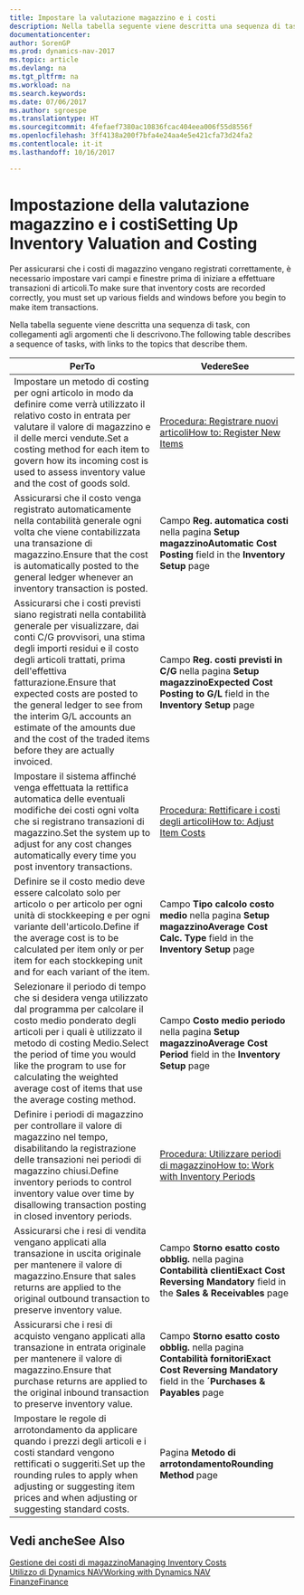 ```yaml
---
title: Impostare la valutazione magazzino e i costi
description: Nella tabella seguente viene descritta una sequenza di task, con collegamenti agli argomenti che li descrivono.
documentationcenter: 
author: SorenGP
ms.prod: dynamics-nav-2017
ms.topic: article
ms.devlang: na
ms.tgt_pltfrm: na
ms.workload: na
ms.search.keywords: 
ms.date: 07/06/2017
ms.author: sgroespe
ms.translationtype: HT
ms.sourcegitcommit: 4fefaef7380ac10836fcac404eea006f55d8556f
ms.openlocfilehash: 3ff4138a200f7bfa4e24aa4e5e421cfa73d24fa2
ms.contentlocale: it-it
ms.lasthandoff: 10/16/2017

---
```

# <a name="setting-up-inventory-valuation-and-costing"></a><span data-ttu-id="b2431-103">Impostazione della valutazione magazzino e i costi</span><span class="sxs-lookup"><span data-stu-id="b2431-103">Setting Up Inventory Valuation and Costing</span></span>
<span data-ttu-id="b2431-104">Per assicurarsi che i costi di magazzino vengano registrati correttamente, è necessario impostare vari campi e finestre prima di iniziare a effettuare transazioni di articoli.</span><span class="sxs-lookup"><span data-stu-id="b2431-104">To make sure that inventory costs are recorded correctly, you must set up various fields and windows before you begin to make item transactions.</span></span>

<span data-ttu-id="b2431-105">Nella tabella seguente viene descritta una sequenza di task, con collegamenti agli argomenti che li descrivono.</span><span class="sxs-lookup"><span data-stu-id="b2431-105">The following table describes a sequence of tasks, with links to the topics that describe them.</span></span>

|<span data-ttu-id="b2431-106">**Per**</span><span class="sxs-lookup"><span data-stu-id="b2431-106">**To**</span></span>|<span data-ttu-id="b2431-107">**Vedere**</span><span class="sxs-lookup"><span data-stu-id="b2431-107">**See**</span></span>|  
|------------|-------------|  
|<span data-ttu-id="b2431-108">Impostare un metodo di costing per ogni articolo in modo da definire come verrà utilizzato il relativo costo in entrata per valutare il valore di magazzino e il delle merci vendute.</span><span class="sxs-lookup"><span data-stu-id="b2431-108">Set a costing method for each item to govern how its incoming cost is used to assess inventory value and the cost of goods sold.</span></span>|[<span data-ttu-id="b2431-109">Procedura: Registrare nuovi articoli</span><span class="sxs-lookup"><span data-stu-id="b2431-109">How to: Register New Items</span></span>](inventory-how-register-new-items.md)|  
|<span data-ttu-id="b2431-110">Assicurarsi che il costo venga registrato automaticamente nella contabilità generale ogni volta che viene contabilizzata una transazione di magazzino.</span><span class="sxs-lookup"><span data-stu-id="b2431-110">Ensure that the cost is automatically posted to the general ledger whenever an inventory transaction is posted.</span></span>|<span data-ttu-id="b2431-111">Campo **Reg. automatica costi** nella pagina **Setup magazzino**</span><span class="sxs-lookup"><span data-stu-id="b2431-111">**Automatic Cost Posting** field in the **Inventory Setup** page</span></span>|  
|<span data-ttu-id="b2431-112">Assicurarsi che i costi previsti siano registrati nella contabilità generale per visualizzare, dai conti C/G provvisori, una stima degli importi residui e il costo degli articoli trattati, prima dell'effettiva fatturazione.</span><span class="sxs-lookup"><span data-stu-id="b2431-112">Ensure that expected costs are posted to the general ledger to see from the interim G/L accounts an estimate of the amounts due and the cost of the traded items before they are actually invoiced.</span></span>|<span data-ttu-id="b2431-113">Campo **Reg. costi previsti in C/G** nella pagina **Setup magazzino**</span><span class="sxs-lookup"><span data-stu-id="b2431-113">**Expected Cost Posting to G/L** field in the **Inventory Setup** page</span></span>|  
|<span data-ttu-id="b2431-114">Impostare il sistema affinché venga effettuata la rettifica automatica delle eventuali modifiche dei costi ogni volta che si registrano transazioni di magazzino.</span><span class="sxs-lookup"><span data-stu-id="b2431-114">Set the system up to adjust for any cost changes automatically every time you post inventory transactions.</span></span>|[<span data-ttu-id="b2431-115">Procedura: Rettificare i costi degli articoli</span><span class="sxs-lookup"><span data-stu-id="b2431-115">How to: Adjust Item Costs</span></span>](inventory-how-adjust-item-costs.md)|  
|<span data-ttu-id="b2431-116">Definire se il costo medio deve essere calcolato solo per articolo o per articolo per ogni unità di stockkeeping e per ogni variante dell'articolo.</span><span class="sxs-lookup"><span data-stu-id="b2431-116">Define if the average cost is to be calculated per item only or per item for each stockkeping unit and for each variant of the item.</span></span>|<span data-ttu-id="b2431-117">Campo **Tipo calcolo costo medio** nella pagina **Setup magazzino**</span><span class="sxs-lookup"><span data-stu-id="b2431-117">**Average Cost Calc. Type** field in the **Inventory Setup** page</span></span>|  
|<span data-ttu-id="b2431-118">Selezionare il periodo di tempo che si desidera venga utilizzato dal programma per calcolare il costo medio ponderato degli articoli per i quali è utilizzato il metodo di costing Medio.</span><span class="sxs-lookup"><span data-stu-id="b2431-118">Select the period of time you would like the program to use for calculating the weighted average cost of items that use the average costing method.</span></span>|<span data-ttu-id="b2431-119">Campo **Costo medio periodo** nella pagina **Setup magazzino**</span><span class="sxs-lookup"><span data-stu-id="b2431-119">**Average Cost Period** field in the **Inventory Setup** page</span></span>|  
|<span data-ttu-id="b2431-120">Definire i periodi di magazzino per controllare il valore di magazzino nel tempo, disabilitando la registrazione delle transazioni nei periodi di magazzino chiusi.</span><span class="sxs-lookup"><span data-stu-id="b2431-120">Define inventory periods to control inventory value over time by disallowing transaction posting in closed inventory periods.</span></span>|[<span data-ttu-id="b2431-121">Procedura: Utilizzare periodi di magazzino</span><span class="sxs-lookup"><span data-stu-id="b2431-121">How to: Work with Inventory Periods</span></span>](finance-how-to-work-with-inventory-periods.md)|  
|<span data-ttu-id="b2431-122">Assicurarsi che i resi di vendita vengano applicati alla transazione in uscita originale per mantenere il valore di magazzino.</span><span class="sxs-lookup"><span data-stu-id="b2431-122">Ensure that sales returns are applied to the original outbound transaction to preserve inventory value.</span></span>|<span data-ttu-id="b2431-123">Campo **Storno esatto costo obblig.** nella pagina **Contabilità clienti**</span><span class="sxs-lookup"><span data-stu-id="b2431-123">**Exact Cost Reversing Mandatory** field in the **Sales & Receivables** page</span></span>|  
|<span data-ttu-id="b2431-124">Assicurarsi che i resi di acquisto vengano applicati alla transazione in entrata originale per mantenere il valore di magazzino.</span><span class="sxs-lookup"><span data-stu-id="b2431-124">Ensure that purchase returns are applied to the original inbound transaction to preserve inventory value.</span></span>|<span data-ttu-id="b2431-125">Campo **Storno esatto costo obblig.** nella pagina **Contabilità fornitori**</span><span class="sxs-lookup"><span data-stu-id="b2431-125">**Exact Cost Reversing Mandatory** field in the **´Purchases & Payables** page</span></span>|
|<span data-ttu-id="b2431-126">Impostare le regole di arrotondamento da applicare quando i prezzi degli articoli e i costi standard vengono rettificati o suggeriti.</span><span class="sxs-lookup"><span data-stu-id="b2431-126">Set up the rounding rules to apply when adjusting or suggesting item prices and when adjusting or suggesting standard costs.</span></span>|<span data-ttu-id="b2431-127">Pagina **Metodo di arrotondamento**</span><span class="sxs-lookup"><span data-stu-id="b2431-127">**Rounding Method** page</span></span>|  

## <a name="see-also"></a><span data-ttu-id="b2431-128">Vedi anche</span><span class="sxs-lookup"><span data-stu-id="b2431-128">See Also</span></span>  
[<span data-ttu-id="b2431-129">Gestione dei costi di magazzino</span><span class="sxs-lookup"><span data-stu-id="b2431-129">Managing Inventory Costs</span></span>](finance-manage-inventory-costs.md)  
[<span data-ttu-id="b2431-130">Utilizzo di Dynamics NAV</span><span class="sxs-lookup"><span data-stu-id="b2431-130">Working with Dynamics NAV</span></span>](ui-work-product.md)  
[<span data-ttu-id="b2431-131">Finanze</span><span class="sxs-lookup"><span data-stu-id="b2431-131">Finance</span></span>](finance.md)  

